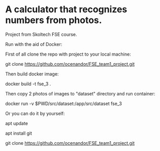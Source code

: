 # A calculator that recognizes numbers from photos. 
Project from Skoltech FSE course.

Run with the aid of Docker:

First of all clone the repo with project to your local machine:

git clone https://github.com/ocenandor/FSE_team1_project.git

Then build docker image:

docker build -t fse_3 .

Then copy 2 photos of images to "dataset" directory and run container:

docker run -v $PWD/src/dataset:/app/src/dataset fse_3




Or you can do it by yourself:

apt update

apt install git

git clone https://github.com/ocenandor/FSE_team1_project.git

